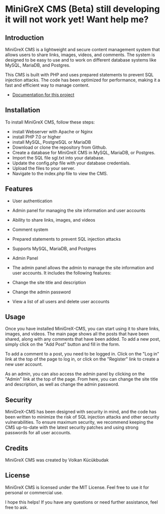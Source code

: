 # MiniGreX CMS (Beta) still developing it will not work yet! Want help me?


## Introduction
MiniGreX CMS is a lightweight and secure content management system that allows users to share links, images, videos, and comments. The system is designed to be easy to use and to work on different database systems like MySQL, MariaDB, and Postgres.

This CMS is built with PHP and uses prepared statements to prevent SQL injection attacks. The code has been optimized for performance, making it a fast and efficient way to manage content.
- [Documentation for this project](documentation/)





## Installation
To install MiniGreX CMS, follow these steps:
- install Webserver with Apache or Nginx
- install PHP 7.0 or higher
- install MySQL, PostgreSQL or MariaDB 
- Download or clone the repository from Github.
- Create a database for MiniGreX CMS in MySQL, MariaDB, or Postgres.
- Import the SQL file sgl.txt into your database.
- Update the config.php file with your database credentials.
- Upload the files to your server.
- Navigate to the index.php file to view the CMS.

## Features
- User authentication
- Admin panel for managing the site information and user accounts
- Ability to share links, images, and videos
- Comment system
- Prepared statements to prevent SQL injection attacks
- Supports MySQL, MariaDB, and Postgres
- Admin Panel
- The admin panel allows the admin to manage the site information and user accounts. It includes the following features:

- Change the site title and description
- Change the admin password
- View a list of all users and delete user accounts

## Usage
Once you have installed MiniGreX-CMS, you can start using it to share links, images, and videos. The main page shows all the posts that have been shared, along with any comments that have been added. To add a new post, simply click on the "Add Post" button and fill in the form.

To add a comment to a post, you need to be logged in. Click on the "Log in" link at the top of the page to log in, or click on the "Register" link to create a new user account.

As an admin, you can also access the admin panel by clicking on the "Admin" link at the top of the page. From here, you can change the site title and description, as well as change the admin password.

## Security
MiniGreX-CMS has been designed with security in mind, and the code has been written to minimize the risk of SQL injection attacks and other security vulnerabilities. To ensure maximum security, we recommend keeping the CMS up-to-date with the latest security patches and using strong passwords for all user accounts.

## Credits
MiniGreX CMS was created by Volkan Kücükbudak

## License
MiniGreX CMS is licensed under the MIT License. Feel free to use it for personal or commercial use.

I hope this helps! If you have any questions or need further assistance, feel free to ask.
